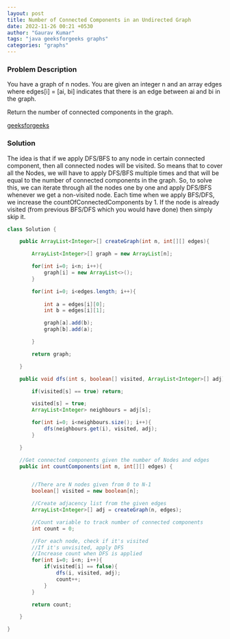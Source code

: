 ```yaml
---
layout: post
title: Number of Connected Components in an Undirected Graph
date: 2022-11-26 00:21 +0530
author: "Gaurav Kumar"
tags: "java geeksforgeeks graphs"
categories: "graphs"
---
```


### Problem Description

You have a graph of n nodes. You are given an integer n and an array edges where edges[i] = [ai, bi] indicates that there is an edge between ai and bi in the graph.

Return the number of connected components in the graph.

[geeksforgeeks](https://www.geeksforgeeks.org/connected-components-in-an-undirected-graph/)

### Solution

The idea is that if we apply DFS/BFS to any node in certain connected component, then all connected nodes will be visited. So means that to cover all the Nodes, we will have to apply DFS/BFS multiple times and that will be equal to the number of connected components in the graph. So, to solve this, we can iterate through all the nodes one by one and apply DFS/BFS whenever we get a non-visited node. Each time when we apply BFS/DFS, we increase the countOfConnectedComponents by 1. If the node is already visited (from previous BFS/DFS which you would have done) then simply skip it.

```java
class Solution {

    public ArrayList<Integer>[] createGraph(int n, int[][] edges){

        ArrayList<Integer>[] graph = new ArrayList[n];

        for(int i=0; i<n; i++){
            graph[i] = new ArrayList<>();
        }

        for(int i=0; i<edges.length; i++){
            
            int a = edges[i][0];
            int b = edges[i][1];

            graph[a].add(b);
            graph[b].add(a);

        }

        return graph;

    }

    public void dfs(int s, boolean[] visited, ArrayList<Integer>[] adj){

        if(visited[s] == true) return;

        visited[s] = true;
        ArrayList<Integer> neighbours = adj[s];

        for(int i=0; i<neighbours.size(); i++){
            dfs(neighbours.get(i), visited, adj);
        }

    }

    //Get connected components given the number of Nodes and edges
    public int countComponents(int n, int[][] edges) {


        //There are N nodes given from 0 to N-1
        boolean[] visited = new boolean[n];

        //Create adjacency list from the given edges
        ArrayList<Integer>[] adj = createGraph(n, edges);

        //Count variable to track number of connected components
        int count = 0;

        //For each node, check if it's visited
        //If it's unvisited, apply DFS
        //Increase count when DFS is applied
        for(int i=0; i<n; i++){
            if(visited[i] == false){
                dfs(i, visited, adj);
                count++;
            }
        }

        return count;

    }

}
```

